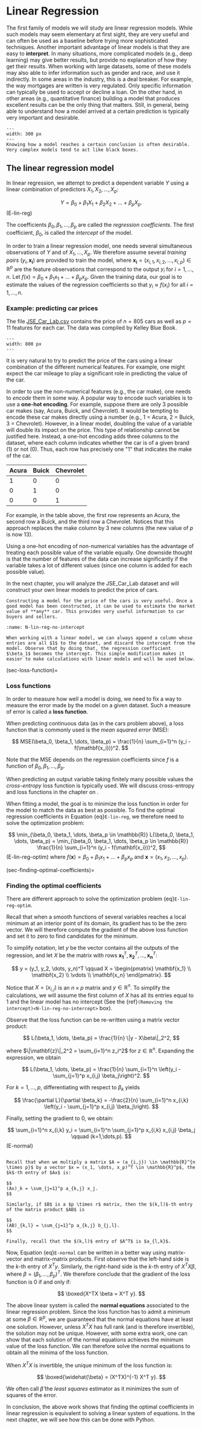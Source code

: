 # Linear Regression

The first family of models we will study are linear regression models. While such models may seem elementary at first sight, they are very useful and can often be used as a baseline before trying more sophisticated techniques. Another important advantage of linear models is that they are easy to **interpret**. In many situations, more complicated models (e.g., deep learning) may give better results, but provide no explanation of how they get their results. When working with large datasets, some of these models may also able to infer information such as gender and race, and use it indirectly. In some areas in the industry, this is a deal breaker. For example, the way mortgages are written is very regulated. Only specific information can typically be used to accept or decline a loan. On the other hand, in other areas (e.g., quantitative finance) building a model that produces excellent results can be the only thing that matters. Still, in general, being able to understand how a model arrived at a certain prediction is typically very important and desirable. 

```{figure} images/black-box.png
---
width: 300 px
---
Knowing how a model reaches a certain conclusion is often desirable. Very complex models tend to act like black boxes.
```

## The linear regression model

In linear regression, we attempt to predict a dependent variable $Y$ using a linear combination of predictors $X_1, X_2, \dots, X_p$:

$$
Y = \beta_0 + \beta_1 X_1 + \beta_2 X_2 + \dots + \beta_p X_p. 
$$(E-lin-reg)

The coefficients $\beta_0, \beta_1, \dots, \beta_p$ are called the *regression coefficients*. The first coefficient, $\beta_0$, is called the *intercept* of the model. 

In order to train a linear regression model, one needs several simultaneous observations of $Y$ and of $X_1, \dots, X_p$. We therefore assume several *training pairs* $(y_i, \mathbf{x_i})$ are provided to train the model, where $\mathbf{x_i} = (x_{i,1}, x_{i,2}, \dots, x_{i,p}) \in \mathbb{R}^p$ are the feature observations that correspond to the output $y_i$ for $i=1,\dots, n$. Let $f(x) = \beta_0 + \beta_1 x_1 + \dots + \beta_p x_p$. Given the training data, our goal is to estimate the values of the regression coefficients so that $y_i \approx f(x_i)$ for all $i=1,\dots,n$. 

### Example: predicting car prices

The file [JSE_Car_Lab.csv](data/JSE_Car_Lab.csv) contains the price of $n=805$ cars as well as $p=11$ features for each car. The data was compiled by Kelley Blue Book.  

```{figure} images/data-cars.jpg
---
width: 800 px
---
```

It is very natural to try to predict the price of the cars using a linear combination of the different numerical features. For example, one might expect the car mileage to play a significant role in predicting the value of the car. 

In order to use the non-numerical features (e.g., the car make), one needs to *encode* them in some way. A popular way to encode such variables is to use a **one-hot encoding**. For example, suppose there are only 3 possible car makes (say, Acura, Buick, and Chevrolet). It would be tempting to encode these car makes directly using a number (e.g., 1 = Acura, 2 = Buick, 3 = Chevrolet). However, in a linear model, doubling the value of a variable will double its impact on the price. This type of relationship cannot be justified here. Instead, a one-hot encoding adds three columns to the dataset, where each column indicates whether the car is of a given brand (1) or not (0). Thus, each row has precisely one "1" that indicates the make of the car. 

|Acura| Buick | Chevrolet|
|-----|-------|----------|
|1|0|0|
|0|1|0
|0|0|1|

For example, in the table above, the first row represents an Acura, the second row a Buick, and the third row a Chevrolet. Notices that this approach replaces the make column by $3$ new columns (the new value of $p$ is now $13$). 

Using a one-hot encoding of non-numerical variables has the advantage of treating each possible value of the variable equally. One downside thought is that the number of features of the data can increase significantly if the variable takes a lot of different values (since one column is added for each possible value). 

In the next chapter, you will analyze the JSE_Car_Lab dataset and will construct your own linear models to predict the price of cars. 

```{note}
Constructing a model for the price of the cars is very useful. Once a good model has been constructed, it can be used to estimate the market value of **any** car. This provides very useful information to car buyers and sellers.   
```


```{admonition} Removing the intercept
:name: N-lin-reg-no-intercept

When working with a linear model, we can always append a column whose entries are all $1$ to the dataset, and discard the intercept from the model. Observe that by doing that, the regression coefficient $\beta_1$ becomes the intercept. This simple modification makes it easier to make calculations with linear models and will be used below.
```

(sec-loss-function)=
### Loss functions

In order to measure how well a model is doing, we need to fix a way to measure the error made by the model on a given dataset. Such a measure of error is called a **loss function**. 

When predicting continuous data (as in the cars problem above), a loss function that is commonly used is the *mean squared error* (MSE): 

$$
MSE(\beta_0, \beta_1, \dots, \beta_p) = \frac{1}{n} \sum_{i=1}^n (y_i - f(\mathbf{x_i}))^2. 
$$

Note that the MSE depends on the regression coefficients since $f$ is a function of $\beta_0, \beta_1, \dots, \beta_p$. 

When predicting an output variable taking finitely many possible values the *cross-entropy* loss function is typically used. We will discuss cross-entropy and loss functions in the chapter on [](C-categorical).

When fitting a model, the goal is to minimize the loss function in order for the model to match the data as best as possible. To find the optimal regression coefficients in Equation {eq}`E-lin-reg`, we therefore need to solve the optimization problem: 

$$
\min_{\beta_0, \beta_1, \dots, \beta_p \in \mathbb{R}} L(\beta_0, \beta_1, \dots, \beta_p) = \min_{\beta_0, \beta_1, \dots, \beta_p \in \mathbb{R}} \frac{1}{n} \sum_{i=1}^n (y_i - f(\mathbf{x_i}))^2,
$$(E-lin-reg-optim)
where $f(\mathbf{x}) = \beta_0 + \beta_1 x_1 + \dots + \beta_p x_p$ and $\mathbf{x} = (x_1, x_2, \dots, x_p)$. 

(sec-finding-optimal-coefficients)=
### Finding the optimal coefficients

There are different approach to solve the optimization problem {eq}`E-lin-reg-optim`.

Recall that when a smooth functions of several variables reaches a local minimum at an interior point of its domain, its gradient has to be the zero vector. We will therefore compute the gradient of the above loss function and set it to zero to find candidates for the minimum. 

To simplify notation, let $y$ be the vector contains all the outputs of the regression, and let $X$ be the matrix with rows $\mathbf{x_1}^T, \mathbf{x_2}^T, \dots, \mathbf{x_n}^T$: 

$$
y = (y_1, y_2, \dots, y_n)^T \qquad X = \begin{pmatrix}
\mathbf{x_1} \\
\mathbf{x_2} \\
\vdots \\
\mathbf{x_n}
\end{pmatrix}.
$$

Notice that $X = (x_{i,j})$ is an $n \times p$ matrix and $y \in \mathbb{R}^n$. To simplify the calculations, we will assume the first column of $X$ has all its entries equal to $1$ and the linear model has no intercept (See the {ref}`(Removing the intercept)<N-lin-reg-no-intercept>` box).

Observe that the loss function can be re-written using a matrix vector product:

$$
L(\beta_1, \dots, \beta_p) = \frac{1}{n} \|y - X\beta\|_2^2, 
$$

where $\|\mathbf{z}\|_2^2 = \sum_{i=1}^n z_i^2$ for $z \in \mathbb{R}^n$. Expanding the expression, we obtain 

$$
L(\beta_1, \dots, \beta_p) = \frac{1}{n} \sum_{i=1}^n \left(y_i - \sum_{j=1}^p x_{i,j} \beta_j\right)^2.
$$

For $k=1,\dots,p$, differentiating with respect to $\beta_k$  yields

$$
\frac{\partial L}{\partial \beta_k} = -\frac{2}{n} \sum_{i=1}^n x_{i,k} \left(y_i - \sum_{j=1}^p x_{i,j} \beta_j\right). 
$$

Finally, setting the gradient to $0$, we obtain: 

$$
\sum_{i=1}^n x_{i,k} y_i = \sum_{i=1}^n \sum_{j=1}^p x_{i,k} x_{i,j} \beta_j \qquad (k=1,\dots,p).
$$(E-normal)

```{admonition} Matrix-vector and Matrix-matrix products

Recall that when we multiply a matrix $A = (a_{i,j}) \in \mathbb{R}^{n \times p}$ by a vector $x = (x_1, \dots, x_p)^T \in \mathbb{R}^p$, the $k$-th entry of $Ax$ is: 

$$
(Ax)_k = \sum_{j=1}^p a_{k,j} x_j. 
$$

Similarly, if $B$ is a $p \times r$ matrix, then the $(k,l)$-th entry of the matrix product $AB$ is

$$
(AB)_{k,l} = \sum_{j=1}^p a_{k,j} b_{j,l}. 
$$

Finally, recall that the $(k,l)$ entry of $A^T$ is $a_{l,k}$. 
```

Now, Equation {eq}`E-normal` can be written in a better way using matrix-vector and matrix-matrix products. First observe that the left-hand side is the $k$-th entry of $X^T y$. Similarly, the right-hand side is the $k$-th entry of $X^TX \beta$, where $\beta = (\beta_1, \dots, \beta_p)^T$. We therefore conclude that the gradient of the loss function is $0$ if and only if: 

$$
\boxed{X^TX \beta = X^T y}.
$$

The above linear system is called the **normal equations** associated to the linear regression problem. Since the loss function has to admit a minimum at some $\beta \in \mathbb{R}^p$, we are guaranteed that the normal equations have at least one solution. However, unless $X^TX$ has full rank (and is therefore invertible), the solution may not be unique. However, with some extra work, one can show that each solution of the normal equations achieves the minimum value of the loss function. We can therefore solve the normal equations to obtain all the minima of the loss function.

When $X^TX$ is invertible, the unique minimum of the loss function is:

$$
\boxed{\widehat{\beta} = (X^TX)^{-1} X^T y}.
$$

We often call $\widehat{\beta}$ the *least squares* estimator as it minimizes the sum of squares of the error. 

In conclusion, the above work shows that finding the optimal coefficients in linear regression is equivalent to solving a linear system of equations. In the next chapter, we will see how this can be done with Python.
